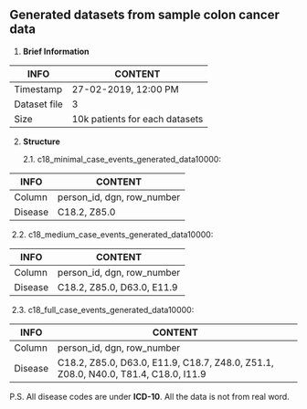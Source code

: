 ## Generated datasets from sample colon cancer data

1. **Brief Information**

| INFO         | CONTENT                        |
| ------------ | ------------------------------ |
| Timestamp    | 27-02-2019, 12:00 PM           |
| Dataset file | 3                              |
| Size         | 10k patients for each datasets |



2. **Structure**

   2.1. c18_minimal_case_events_generated_data10000:

| INFO    | CONTENT                    |
| ------- | -------------------------- |
| Column  | person_id, dgn, row_number |
| Disease | C18.2, Z85.0               |

​	2.2. c18_medium_case_events_generated_data10000:

| INFO    | CONTENT                    |
| ------- | -------------------------- |
| Column  | person_id, dgn, row_number |
| Disease | C18.2, Z85.0, D63.0, E11.9 |

​	2.3. c18_full_case_events_generated_data10000:

| INFO    | CONTENT                                                                   |
| ------- | ------------------------------------------------------------------------- |
| Column  | person_id, dgn, row_number                                                |
| Disease | C18.2, Z85.0, D63.0, E11.9, C18.7, Z48.0, Z51.1, Z08.0, N40.0, T81.4, C18.0, I11.9|

P.S. All disease codes are under **ICD-10**. All the data is not from real word.
